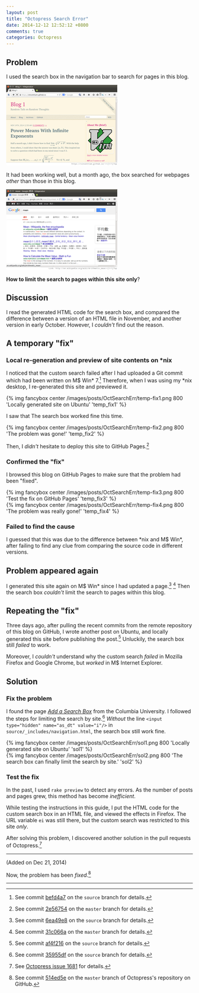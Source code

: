 ```yaml
---
layout: post
title: "Octopress Search Error"
date: 2014-12-12 12:52:12 +0800
comments: true
categories: Octopress
---
```


Problem
---

I used the search box in the navigation bar to search for pages in
this blog.

<picture class="fancybox center" title="Searched with the search box for pages in this blog">
  <source srcset="/images/posts/OctSearchErr/err1.png" media="(min-width: 880px)"></source>
  <img alt="err1" src="/images/posts/OctSearchErr/err1-s.png" />
</picture>

It had been working well, but a month ago, the box searched for
webpages *other* than those in this blog.

<picture class="fancybox center" title="Custom search failed">
  <source srcset="/images/posts/OctSearchErr/err2.png" media="(min-width: 880px)"></source>
  <img alt="err2" src="/images/posts/OctSearchErr/err2-s.png" />
</picture>

**How to limit the search to pages within this site only**?

<!-- more -->

Discussion
---

I read the generated HTML code for the search box, and compared the
difference between a version of an HTML file in November, and another
version in early October.  However, I *couldn't* find out the reason.

A temporary "fix"
---

### Local re-generation and preview of site contents on \*nix

I noticed that the custom search failed after I had uploaded a Git
commit which had been written on M\$ Win\* 7.[^befd4a7]  Therefore,
when I was using my \*nix desktop, I re-generated this site and
previewed it.

{% img fancybox center /images/posts/OctSearchErr/temp-fix1.png 800 'Locally generated site on Ubuntu' 'temp_fix1' %}

I saw that The search box worked fine this time.

{% img fancybox center /images/posts/OctSearchErr/temp-fix2.png 800 'The problem was gone!' 'temp_fix2' %}

Then, I *didn't* hesitate to deploy this site to GitHub
Pages.[^2e56754]

### Confirmed the "fix"

I browsed this blog on GitHub Pages to make sure that the problem had
been "fixed".

{% img fancybox center /images/posts/OctSearchErr/temp-fix3.png 800 'Test the fix on GitHub Pages' 'temp_fix3' %}  
{% img fancybox center /images/posts/OctSearchErr/temp-fix4.png 800 'The problem was really gone!' 'temp_fix4' %}

### Failed to find the cause

I guessed that this was due to the difference between \*nix and M\$
Win\*, after failing to find any clue from comparing the source code
in different versions.

Problem appeared again
---

I generated this site again on M\$ Win\* since I had updated a
page.[^6ea49e8] [^31c066a]  Then the search box *couldn't* limit the
search to pages within this blog.

Repeating the "fix"
---

Three days ago, after pulling the recent commits from the remote
repository of this blog on GitHub, I wrote another post on Ubuntu, and
locally generated this site before publishing the post.[^af4f216]
Unluckily, the search box still *failed* to work.

Moreover, I *couldn't* understand why the custom search *failed* in
Mozilla Firefox and Google Chrome, but *worked* in M\$ Internet
Explorer.

Solution
---

### Fix the problem

I found the page [*Add a Search Box*][guide] from the Columbia
University.  I followed the steps for limiting the search by
site.[^35955df]  *Without* the line `<input type="hidden" name="as_dt"
value="i"/>` in `source/_includes/navigation.html`, the search box
still work fine.

{% img fancybox center /images/posts/OctSearchErr/sol1.png 800 'Locally generated site on Ubuntu' 'sol1' %}  
{% img fancybox center /images/posts/OctSearchErr/sol2.png 800 'The search box can finally limit the search by site.' 'sol2' %}

### Test the fix

In the past, I used `rake preview` to detect any errors.  As the
number of posts and pages grew, this method has become *inefficient*.

While testing the instructions in this guide, I put the HTML code for
the custom search box in an HTML file, and viewed the effects in
Firefox.  The URL variable `ei` was still there, but the custom search
was restricted to this site *only*.

After solving this problem, I discovered another solution in the pull
requests of Octopress.[^alt_sol]

---
(Added on Dec 21, 2014)

Now, the problem has been *fixed*.[^514ed5e]

---
[^befd4a7]: See commit [befd4a7] on the `source` branch for details.
[^2e56754]: See commit [2e56754] on the `master` branch for details.
[^6ea49e8]: See commit [6ea49e8] on the `source` branch for details.
[^31c066a]: See commit [31c066a] on the `master` branch for details.
[^af4f216]: See commit [af4f216] on the `source` branch for details.
[^35955df]: See commit [35955df] on the `source` branch for details.
[^alt_sol]: See [Octopress issue 1681][alt_sol] for details.
[^514ed5e]:
    See commit [514ed5e] on the `master` branch of Octopress's
    repository on GitHub.

[befd4a7]: https://github.com/VincentTam/vincenttam.github.io/commit/befd4a7
[2e56754]: https://github.com/VincentTam/vincenttam.github.io/commit/2e56754
[6ea49e8]: https://github.com/VincentTam/vincenttam.github.io/commit/6ea49e8
[31c066a]: https://github.com/VincentTam/vincenttam.github.io/commit/31c066a
[af4f216]: https://github.com/VincentTam/vincenttam.github.io/commit/af4f216
[guide]: https://cuit.columbia.edu/add-search-box
[35955df]: https://github.com/VincentTam/vincenttam.github.io/commit/35955df
[alt_sol]: https://github.com/imathis/octopress/pull/1681
[514ed5e]: https://github.com/imathis/octopress/commit/514ed5e
